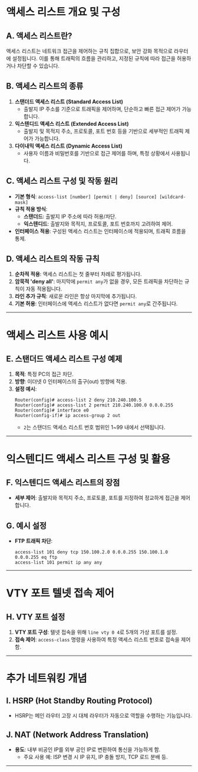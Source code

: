 
# 액세스 리스트 개요 및 구성

## A. 액세스 리스트란?
액세스 리스트는 네트워크 접근을 제어하는 규칙 집합으로, 보안 강화 목적으로 라우터에 설정됩니다. 이를 통해 트래픽의 흐름을 관리하고, 지정된 규칙에 따라 접근을 허용하거나 차단할 수 있습니다.

## B. 액세스 리스트의 종류
1. **스탠더드 액세스 리스트 (Standard Access List)**
   - 출발지 IP 주소를 기준으로 트래픽을 제어하며, 단순하고 빠른 접근 제어가 가능합니다.
2. **익스텐디드 액세스 리스트 (Extended Access List)**
   - 출발지 및 목적지 주소, 프로토콜, 포트 번호 등을 기반으로 세부적인 트래픽 제어가 가능합니다.
3. **다이내믹 액세스 리스트 (Dynamic Access List)**
   - 사용자 이름과 비밀번호를 기반으로 접근 제어를 하며, 특정 상황에서 사용됩니다.

## C. 액세스 리스트 구성 및 작동 원리
- **기본 형식**: `access-list [number] [permit | deny] [source] [wildcard-mask]`
- **규칙 적용 방식**:
  - **스탠더드**: 출발지 IP 주소에 따라 허용/차단.
  - **익스텐디드**: 출발지와 목적지, 프로토콜, 포트 번호까지 고려하여 제어.
- **인터페이스 적용**: 구성된 액세스 리스트는 인터페이스에 적용되며, 트래픽 흐름을 통제.

## D. 액세스 리스트의 작동 규칙
1. **순차적 적용**: 액세스 리스트는 첫 줄부터 차례로 평가됩니다.
2. **암묵적 'deny all'**: 마지막에 `permit any`가 없을 경우, 모든 트래픽을 차단하는 규칙이 자동 적용됩니다.
3. **라인 추가 규칙**: 새로운 라인은 항상 마지막에 추가됩니다.
4. **기본 허용**: 인터페이스에 액세스 리스트가 없다면 `permit any`로 간주됩니다.

---

# 액세스 리스트 사용 예시

## E. 스탠더드 액세스 리스트 구성 예제
1. **목적**: 특정 PC의 접근 차단.
2. **방향**: 이더넷 0 인터페이스의 출구(out) 방향에 적용.
3. **설정 예시**:
   ```plaintext
   Router(config)# access-list 2 deny 210.240.100.5
   Router(config)# access-list 2 permit 210.240.100.0 0.0.0.255
   Router(config)# interface e0
   Router(config-if)# ip access-group 2 out
   ```
   - `2`는 스탠더드 액세스 리스트 번호 범위인 1~99 내에서 선택됩니다.

---

# 익스텐디드 액세스 리스트 구성 및 활용

## F. 익스텐디드 액세스 리스트의 장점
- **세부 제어**: 출발지와 목적지 주소, 프로토콜, 포트를 지정하여 정교하게 접근을 제어합니다.

## G. 예시 설정
- **FTP 트래픽 차단**: 
   ```plaintext
   access-list 101 deny tcp 150.100.2.0 0.0.0.255 150.100.1.0 0.0.0.255 eq ftp
   access-list 101 permit ip any any
   ```

---

# VTY 포트 텔넷 접속 제어

## H. VTY 포트 설정
1. **VTY 포트 구성**: 텔넷 접속을 위해 `line vty 0 4`로 5개의 가상 포트를 설정.
2. **접속 제어**: `access-class` 명령을 사용하여 특정 액세스 리스트 번호로 접속을 제어함.

---

# 추가 네트워킹 개념

## I. HSRP (Hot Standby Routing Protocol)
- HSRP는 메인 라우터 고장 시 대체 라우터가 자동으로 역할을 수행하는 기능입니다.

## J. NAT (Network Address Translation)
- **용도**: 내부 비공인 IP를 외부 공인 IP로 변환하여 통신을 가능하게 함.
   - 주요 사용 예: ISP 변경 시 IP 유지, IP 충돌 방지, TCP 로드 분배 등.

--- 
